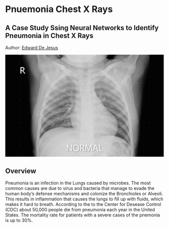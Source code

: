 # Pnuemonia Chest X Rays
## A Case Study Ssing Neural Networks to Identify Pneumonia in Chest X Rays
Author: [Edward De Jesus](https://github.com/edejesus196)

<p><img src="./images/normal-pneumonia-animation.gif" alt="Header"></p>

## Overview
Pneumonia is an infection in the Lungs caused by microbes. The most common causes are due to virus and bacteria that manage to evade the human body’s defense mechanisms and colonize the Bronchioles or Alveoli. This results in inflammation that causes the lungs to fill up with fluids, which makes it hard to breath. According to the to the Center for Desease Control (CDC) about 50,000 people die from pneumonia each year in the United States. The mortality rate for patients with a severe cases of the pnemonia is up to 30%.



